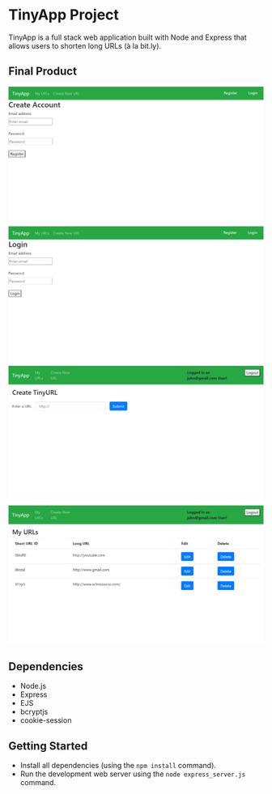 # TinyApp Project

TinyApp is a full stack web application built with Node and Express that allows users to shorten long URLs (à la bit.ly).

## Final Product

!["Screenshot of register page"](https://github.com/hisbanbardai/tinyapp/blob/master/docs/register-page.png?raw=true)
!["Screenshot of login page"](https://github.com/hisbanbardai/tinyapp/blob/master/docs/login-page.png?raw=true)
!["Screenshot of create url page"](https://github.com/hisbanbardai/tinyapp/blob/master/docs/create-url-page.png?raw=true)
!["Screenshot of URLs page"](https://github.com/hisbanbardai/tinyapp/blob/master/docs/urls-page.png?raw=true)

## Dependencies

- Node.js
- Express
- EJS
- bcryptjs
- cookie-session

## Getting Started

- Install all dependencies (using the `npm install` command).
- Run the development web server using the `node express_server.js` command.